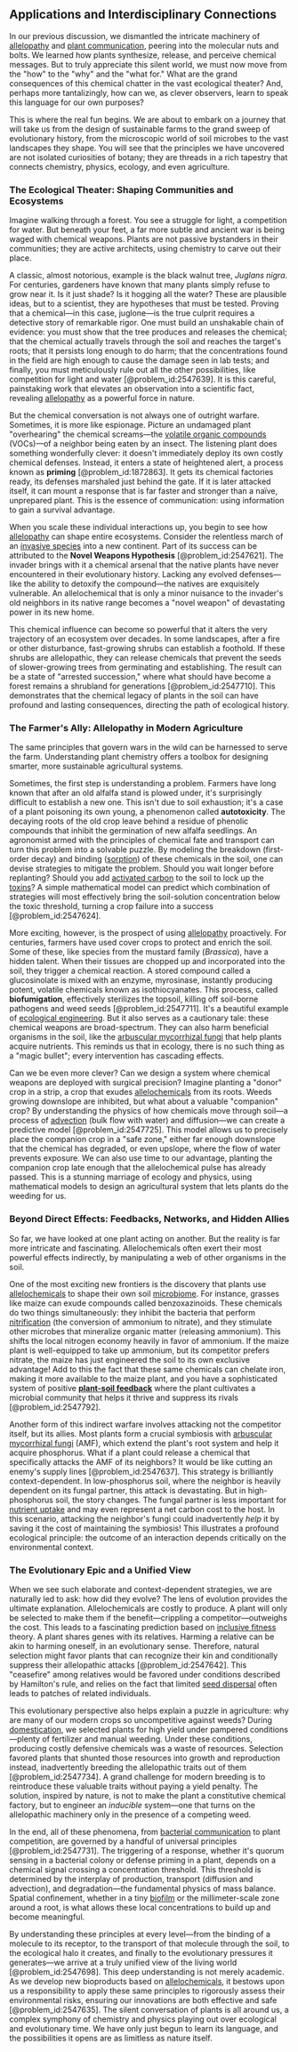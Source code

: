 ## Applications and Interdisciplinary Connections

In our previous discussion, we dismantled the intricate machinery of [allelopathy](@article_id:149702) and [plant communication](@article_id:274157), peering into the molecular nuts and bolts. We learned how plants synthesize, release, and perceive chemical messages. But to truly appreciate this silent world, we must now move from the "how" to the "why" and the "what for." What are the grand consequences of this chemical chatter in the vast ecological theater? And, perhaps more tantalizingly, how can we, as clever observers, learn to speak this language for our own purposes?

This is where the real fun begins. We are about to embark on a journey that will take us from the design of sustainable farms to the grand sweep of evolutionary history, from the microscopic world of soil microbes to the vast landscapes they shape. You will see that the principles we have uncovered are not isolated curiosities of botany; they are threads in a rich tapestry that connects chemistry, physics, ecology, and even agriculture.

### The Ecological Theater: Shaping Communities and Ecosystems

Imagine walking through a forest. You see a struggle for light, a competition for water. But beneath your feet, a far more subtle and ancient war is being waged with chemical weapons. Plants are not passive bystanders in their communities; they are active architects, using chemistry to carve out their place.

A classic, almost notorious, example is the black walnut tree, *Juglans nigra*. For centuries, gardeners have known that many plants simply refuse to grow near it. Is it just shade? Is it hogging all the water? These are plausible ideas, but to a scientist, they are hypotheses that must be tested. Proving that a chemical—in this case, juglone—is the true culprit requires a detective story of remarkable rigor. One must build an unshakable chain of evidence: you must show that the tree produces and releases the chemical; that the chemical actually travels through the soil and reaches the target's roots; that it persists long enough to do harm; that the concentrations found in the field are high enough to cause the damage seen in lab tests; and finally, you must meticulously rule out all the other possibilities, like competition for light and water [@problem_id:2547639]. It is this careful, painstaking work that elevates an observation into a scientific fact, revealing [allelopathy](@article_id:149702) as a powerful force in nature.

But the chemical conversation is not always one of outright warfare. Sometimes, it is more like espionage. Picture an undamaged plant "overhearing" the chemical screams—the [volatile organic compounds](@article_id:173004) (VOCs)—of a neighbor being eaten by an insect. The listening plant does something wonderfully clever: it doesn't immediately deploy its own costly chemical defenses. Instead, it enters a state of heightened alert, a process known as **priming** [@problem_id:1872863]. It gets its chemical factories ready, its defenses marshaled just behind the gate. If it is later attacked itself, it can mount a response that is far faster and stronger than a naïve, unprepared plant. This is the essence of communication: using information to gain a survival advantage.

When you scale these individual interactions up, you begin to see how [allelopathy](@article_id:149702) can shape entire ecosystems. Consider the relentless march of an [invasive species](@article_id:273860) into a new continent. Part of its success can be attributed to the **Novel Weapons Hypothesis** [@problem_id:2547621]. The invader brings with it a chemical arsenal that the native plants have never encountered in their evolutionary history. Lacking any evolved defenses—like the ability to detoxify the compound—the natives are exquisitely vulnerable. An allelochemical that is only a minor nuisance to the invader's old neighbors in its native range becomes a "novel weapon" of devastating power in its new home.

This chemical influence can become so powerful that it alters the very trajectory of an ecosystem over decades. In some landscapes, after a fire or other disturbance, fast-growing shrubs can establish a foothold. If these shrubs are allelopathic, they can release chemicals that prevent the seeds of slower-growing trees from germinating and establishing. The result can be a state of "arrested succession," where what should have become a forest remains a shrubland for generations [@problem_id:2547710]. This demonstrates that the chemical legacy of plants in the soil can have profound and lasting consequences, directing the path of ecological history.

### The Farmer's Ally: Allelopathy in Modern Agriculture

The same principles that govern wars in the wild can be harnessed to serve the farm. Understanding plant chemistry offers a toolbox for designing smarter, more sustainable agricultural systems.

Sometimes, the first step is understanding a problem. Farmers have long known that after an old alfalfa stand is plowed under, it's surprisingly difficult to establish a new one. This isn't due to soil exhaustion; it's a case of a plant poisoning its own young, a phenomenon called **autotoxicity**. The decaying roots of the old crop leave behind a residue of phenolic compounds that inhibit the germination of new alfalfa seedlings. An agronomist armed with the principles of chemical fate and transport can turn this problem into a solvable puzzle. By modeling the breakdown (first-order decay) and binding ([sorption](@article_id:184569)) of these chemicals in the soil, one can devise strategies to mitigate the problem. Should you wait longer before replanting? Should you add [activated carbon](@article_id:268402) to the soil to lock up the [toxins](@article_id:162544)? A simple mathematical model can predict which combination of strategies will most effectively bring the soil-solution concentration below the toxic threshold, turning a crop failure into a success [@problem_id:2547624].

More exciting, however, is the prospect of using [allelopathy](@article_id:149702) proactively. For centuries, farmers have used cover crops to protect and enrich the soil. Some of these, like species from the mustard family (*Brassica*), have a hidden talent. When their tissues are chopped up and incorporated into the soil, they trigger a chemical reaction. A stored compound called a glucosinolate is mixed with an enzyme, myrosinase, instantly producing potent, volatile chemicals known as isothiocyanates. This process, called **biofumigation**, effectively sterilizes the topsoil, killing off soil-borne pathogens and weed seeds [@problem_id:2547711]. It's a beautiful example of [ecological engineering](@article_id:186823). But it also serves as a cautionary tale: these chemical weapons are broad-spectrum. They can also harm beneficial organisms in the soil, like the [arbuscular mycorrhizal fungi](@article_id:153698) that help plants acquire nutrients. This reminds us that in ecology, there is no such thing as a "magic bullet"; every intervention has cascading effects.

Can we be even more clever? Can we design a system where chemical weapons are deployed with surgical precision? Imagine planting a "donor" crop in a strip, a crop that exudes [allelochemicals](@article_id:176754) from its roots. Weeds growing downslope are inhibited, but what about a valuable "companion" crop? By understanding the physics of how chemicals move through soil—a process of [advection](@article_id:269532) (bulk flow with water) and diffusion—we can create a predictive model [@problem_id:2547725]. This model allows us to precisely place the companion crop in a "safe zone," either far enough downslope that the chemical has degraded, or even upslope, where the flow of water prevents exposure. We can also use time to our advantage, planting the companion crop late enough that the allelochemical pulse has already passed. This is a stunning marriage of ecology and physics, using mathematical models to design an agricultural system that lets plants do the weeding for us.

### Beyond Direct Effects: Feedbacks, Networks, and Hidden Allies

So far, we have looked at one plant acting on another. But the reality is far more intricate and fascinating. Allelochemicals often exert their most powerful effects indirectly, by manipulating a web of other organisms in the soil.

One of the most exciting new frontiers is the discovery that plants use [allelochemicals](@article_id:176754) to shape their own soil [microbiome](@article_id:138413). For instance, grasses like maize can exude compounds called benzoxazinoids. These chemicals do two things simultaneously: they inhibit the bacteria that perform [nitrification](@article_id:171689) (the conversion of ammonium to nitrate), and they stimulate other microbes that mineralize organic matter (releasing ammonium). This shifts the local nitrogen economy heavily in favor of ammonium. If the maize plant is well-equipped to take up ammonium, but its competitor prefers nitrate, the maize has just engineered the soil to its own exclusive advantage! Add to this the fact that these same chemicals can chelate iron, making it more available to the maize plant, and you have a sophisticated system of positive **[plant-soil feedback](@article_id:152338)** where the plant cultivates a microbial community that helps it thrive and suppress its rivals [@problem_id:2547792].

Another form of this indirect warfare involves attacking not the competitor itself, but its allies. Most plants form a crucial symbiosis with [arbuscular mycorrhizal fungi](@article_id:153698) (AMF), which extend the plant's root system and help it acquire phosphorus. What if a plant could release a chemical that specifically attacks the AMF of its neighbors? It would be like cutting an enemy's supply lines [@problem_id:2547637]. This strategy is brilliantly context-dependent. In low-phosphorus soil, where the neighbor is heavily dependent on its fungal partner, this attack is devastating. But in high-phosphorus soil, the story changes. The fungal partner is less important for [nutrient uptake](@article_id:190524) and may even represent a net carbon cost to the host. In this scenario, attacking the neighbor's fungi could inadvertently *help* it by saving it the cost of maintaining the symbiosis! This illustrates a profound ecological principle: the outcome of an interaction depends critically on the environmental context.

### The Evolutionary Epic and a Unified View

When we see such elaborate and context-dependent strategies, we are naturally led to ask: how did they evolve? The lens of evolution provides the ultimate explanation. Allelochemicals are costly to produce. A plant will only be selected to make them if the benefit—crippling a competitor—outweighs the cost. This leads to a fascinating prediction based on [inclusive fitness](@article_id:138464) theory. A plant shares genes with its relatives. Harming a relative can be akin to harming oneself, in an evolutionary sense. Therefore, natural selection might favor plants that can recognize their kin and conditionally suppress their allelopathic attacks [@problem_id:2547642]. This "ceasefire" among relatives would be favored under conditions described by Hamilton's rule, and relies on the fact that limited [seed dispersal](@article_id:267572) often leads to patches of related individuals.

This evolutionary perspective also helps explain a puzzle in agriculture: why are many of our modern crops so uncompetitive against weeds? During [domestication](@article_id:260965), we selected plants for high yield under pampered conditions—plenty of fertilizer and manual weeding. Under these conditions, producing costly defensive chemicals was a waste of resources. Selection favored plants that shunted those resources into growth and reproduction instead, inadvertently breeding the allelopathic traits out of them [@problem_id:2547734]. A grand challenge for modern breeding is to reintroduce these valuable traits without paying a yield penalty. The solution, inspired by nature, is not to make the plant a constitutive chemical factory, but to engineer an *inducible* system—one that turns on the allelopathic machinery only in the presence of a competing weed.

In the end, all of these phenomena, from [bacterial communication](@article_id:149840) to plant competition, are governed by a handful of universal principles [@problem_id:2547731]. The triggering of a response, whether it's quorum sensing in a bacterial colony or defense priming in a plant, depends on a chemical signal crossing a concentration threshold. This threshold is determined by the interplay of production, transport (diffusion and advection), and degradation—the fundamental physics of mass balance. Spatial confinement, whether in a tiny [biofilm](@article_id:273055) or the millimeter-scale zone around a root, is what allows these local concentrations to build up and become meaningful.

By understanding these principles at every level—from the binding of a molecule to its receptor, to the transport of that molecule through the soil, to the ecological halo it creates, and finally to the evolutionary pressures it generates—we arrive at a truly unified view of the living world [@problem_id:2547698]. This deep understanding is not merely academic. As we develop new bioproducts based on [allelochemicals](@article_id:176754), it bestows upon us a responsibility to apply these same principles to rigorously assess their environmental risks, ensuring our innovations are both effective and safe [@problem_id:2547635]. The silent conversation of plants is all around us, a complex symphony of chemistry and physics playing out over ecological and evolutionary time. We have only just begun to learn its language, and the possibilities it opens are as limitless as nature itself.